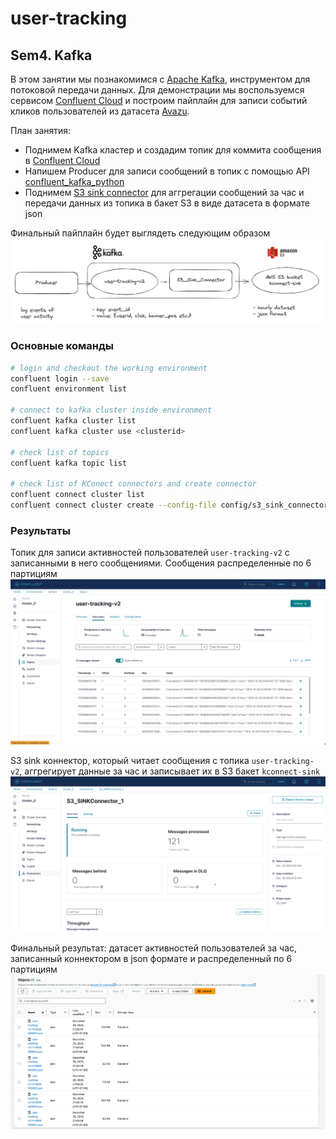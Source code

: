 # user-tracking

## Sem4. Kafka
В этом занятии мы познакомимся с [Apache Kafka](https://kafka.apache.org/), инструментом для потоковой передачи данных. 
Для демонстрации мы воспользуемся сервисом [Confluent Cloud](https://www.confluent.io/confluent-cloud/) 
и построим пайплайн для записи событий кликов пользователей из датасета [Avazu](https://www.kaggle.com/c/avazu-ctr-prediction).

План занятия:
- Поднимем Kafka кластер и создадим топик для коммита сообщения в [Confluent Cloud](https://www.confluent.io/confluent-cloud/) 
- Напишем Producer для записи сообщений в топик с помощью API [confluent_kafka_python](https://github.com/confluentinc/confluent-kafka-python)
- Поднимем [S3 sink connector](https://docs.confluent.io/kafka-connectors/s3-sink/current/overview.html) для аггрегации сообщений за час и передачи данных из топика в бакет S3 в виде датасета в формате json

Финальный пайплайн будет выглядеть следующим образом
![img_1.png](imgs/img_1_schema.png)


### Основные команды
```bash
# login and checkout the working environment
confluent login --save
confluent environment list

# connect to kafka cluster inside environment
confluent kafka cluster list
confluent kafka cluster use <clusterid>

# check list of topics
confluent kafka topic list

# check list of KConect connectors and create connector
confluent connect cluster list
confluent connect cluster create --config-file config/s3_sink_connector_config.json
```


### Результаты

Топик для записи активностей пользователей `user-tracking-v2` с записанными в него сообщениями.
Сообщения распределенные по 6 партициям
![img.png](imgs/img.png)

S3 sink коннектор, который читает сообщения с топика `user-tracking-v2`, 
аггрегирует данные за час и записывает их в S3 бакет `kconnect-sink`
![img_2.png](imgs/img_2.png)


Финальный результат: датасет активностей пользователей за час, записанный коннектором в json формате и распределенный по 6 партициям
![img_3.png](imgs/img_3.png)